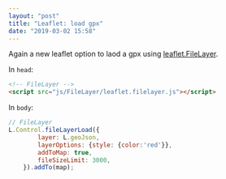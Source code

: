 ```yaml
---
layout: "post"
title: "Leaflet: load gpx"
date: "2019-03-02 15:58"
---
```


Again a new leaflet option to laod a gpx using [leaflet.FileLayer](https://github.com/makinacorpus/Leaflet.FileLayer).

In `head`:
```html
<!-- FileLayer -->
<script src="js/FileLayer/leaflet.filelayer.js"></script>
```

In `body`:
```js
// FileLayer
L.Control.fileLayerLoad({
        layer: L.geoJson,
        layerOptions: {style: {color:'red'}},
        addToMap: true,
        fileSizeLimit: 3000,
    }).addTo(map);
```
